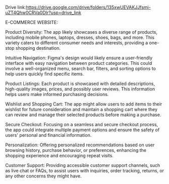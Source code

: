 Drive link:https://drive.google.com/drive/folders/135xwUEVAKJJfsmj-uZT4Qhw0CRVa0DIr?usp=drive_link

E-COMMERCE WEBSITE:

Product Diversity: The app likely showcases a diverse range of products, including mobile phones, laptops, dresses, shoes, bags, and more. This variety caters to different consumer needs and interests, providing a one-stop shopping destination.

Intuitive Navigation: Figma's design would likely ensure a user-friendly interface with easy navigation between product categories. This could involve a well-organized menu, search bar, filters, and sorting options to help users quickly find specific items.

Product Listings: Each product is showcased with detailed descriptions, high-quality images, prices, and possibly user reviews. This information helps users make informed purchasing decisions.

Wishlist and Shopping Cart: The app might allow users to add items to their wishlist for future consideration and maintain a shopping cart where they can review and manage their selected products before making a purchase.

Secure Checkout: Focusing on a seamless and secure checkout process, the app could integrate multiple payment options and ensure the safety of users' personal and financial information.

Personalization: Offering personalized recommendations based on user browsing history, purchase behavior, or preferences, enhancing the shopping experience and encouraging repeat visits.

Customer Support: Providing accessible customer support channels, such as live chat or FAQs, to assist users with inquiries, order tracking, returns, or any other concerns they might have.
